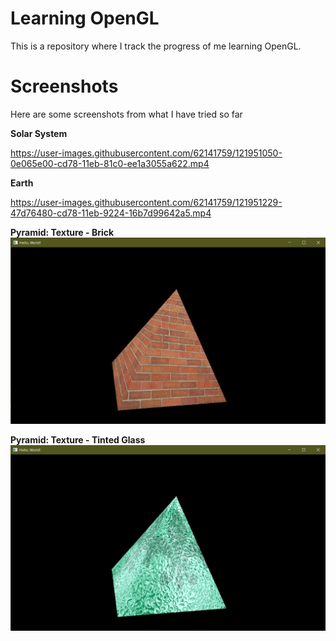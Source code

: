 # Learning OpenGL

This is a repository where I track the progress of me learning OpenGL.

# Screenshots

Here are some screenshots from what I have tried so far

**Solar System**


https://user-images.githubusercontent.com/62141759/121951050-0e065e00-cd78-11eb-81c0-ee1a3055a622.mp4


**Earth**

https://user-images.githubusercontent.com/62141759/121951229-47d76480-cd78-11eb-9224-16b7d99642a5.mp4



**Pyramid: Texture - Brick**
![Pyramid Texture - Brick](LOGL/Screenshots/Textured%20Pyramid%20-%201.jpg?raw=true "Pyramid: Texture - Brick")

**Pyramid: Texture - Tinted Glass**
![Pyramid Texture - Tinted Glass](LOGL/Screenshots/Textured%20Pyramid%20-%202.jpg?raw=true "Pyramid: Texture - Tinted Glass")
